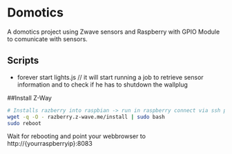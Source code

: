 # Domotics
A domotics project using Zwave sensors and Raspberry with GPIO Module to comunicate with sensors.

## Scripts
	
- forever start lights.js // it will start running a job to retrieve sensor information and to check if he has to shutdown the wallplug

##Install Z-Way

```bash
# Installs razberry into raspbian -> run in raspberry connect via ssh pi@ip with pass: raspberry
wget -q -O - razberry.z-wave.me/install | sudo bash
sudo reboot
```

Wait for rebooting and point your webbrowser to http://{yourraspberryip}:8083
